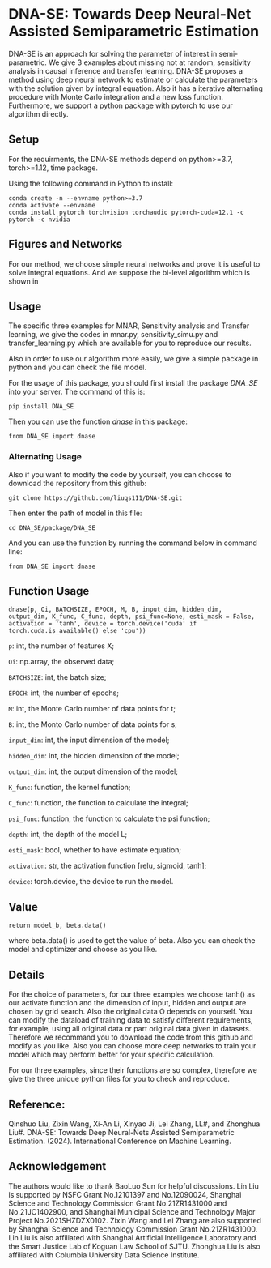 # DNA-SE: Towards Deep Neural-Net Assisted Semiparametric Estimation

DNA-SE is an approach for solving the parameter of interest in semi-parametric. We give 3 examples about missing not at random, sensitivity analysis in causal inference and transfer learning. DNA-SE proposes a method using deep neural network to estimate or calculate the parameters with the solution given by integral equation. Also it has a iterative alternating procedure with Monte Carlo integration and a new loss function. Furthermore, we support a python package with pytorch to use our algorithm directly.

## Setup

For the requirments, the DNA-SE methods depend on python>=3.7, torch>=1.12, time package.

Using the following command in Python to install:

```
conda create -n --envname python>=3.7
conda activate --envname
conda install pytorch torchvision torchaudio pytorch-cuda=12.1 -c pytorch -c nvidia
```

## Figures and Networks

For our method, we choose simple neural networks and prove it is useful to solve integral equations. And we suppose the bi-level algorithm which is shown in 

## Usage

The specific three examples for MNAR, Sensitivity analysis and Transfer learning, we give the codes in mnar.py, sensitivity_simu.py and transfer_learning.py which are available for you to reproduce our results.

Also in order to use our algorithm more easily, we give a simple package in python and you can check the file model.

For the usage of this package, you should first install the package *DNA_SE* into your server. The command of this is:

```
pip install DNA_SE
```
Then you can use the function *dnase* in this package:
```
from DNA_SE import dnase
```
### Alternating Usage
Also if you want to modify the code by yourself, you can choose to download the repository from this github:
```
git clone https://github.com/liuqs111/DNA-SE.git
```
Then enter the path of model in this file:
```
cd DNA_SE/package/DNA_SE
```
And you can use the function by running the command below in command line:
```
from DNA_SE import dnase
```
## Function Usage
```
dnase(p, Oi, BATCHSIZE, EPOCH, M, B, input_dim, hidden_dim, output_dim, K_func, C_func, depth, psi_func=None, esti_mask = False, activation = 'tanh', device = torch.device('cuda' if torch.cuda.is_available() else 'cpu'))
```
`p`: int, the number of features X;

`Oi`: np.array, the observed data;

`BATCHSIZE`: int, the batch size;

`EPOCH`: int, the number of epochs;

`M`: int, the Monte Carlo number of data points for t;

`B`: int, the Monto Carlo number of data points for s;

`input_dim`: int, the input dimension of the model;

`hidden_dim`: int, the hidden dimension of the model;

`output_dim`: int, the output dimension of the model;

`K_func`: function, the kernel function;

`C_func`: function, the function to calculate the integral;

`psi_func`: function, the function to calculate the psi function;

`depth`: int, the depth of the model L;

`esti_mask`: bool, whether to have estimate equation;

`activation`: str, the activation function [relu, sigmoid, tanh];

`device`: torch.device, the device to run the model.
## Value
```
return model_b, beta.data()
```
where beta.data() is used to get the value of beta. Also you can check the model and optimizer and choose as you like.
## Details
For the choice of parameters, for our three examples we choose tanh() as our activate function and the dimension of input, hidden and output are chosen by grid search. Also the original data O depends on yourself. You can modify the dataload of training data to satisfy different requirements, for example, using all original data or part original data given in datasets. Therefore we recommand you to download the code from this github and modify as you like. Also you can choose more deep networks to train your model which may perform better for your specific calculation.

For our three examples, since their functions are so complex, therefore we give the three unique python files for you to check and reproduce.
## Reference:
Qinshuo Liu, Zixin Wang, Xi-An Li, Xinyao Ji, Lei Zhang, LL#, and Zhonghua Liu#. DNA-SE: Towards Deep Neural-Nets Assisted Semiparametric Estimation. (2024). International Conference on Machine Learning.
## Acknowledgement
The authors would like to thank BaoLuo Sun for helpful discussions. Lin Liu is supported by NSFC Grant No.12101397 and No.12090024, Shanghai Science and Technology Commission Grant No.21ZR1431000 and No.21JC1402900, and Shanghai Municipal Science and Technology Major Project No.2021SHZDZX0102. Zixin Wang and Lei Zhang are also supported by Shanghai Science and Technology Commission Grant No.21ZR1431000. Lin Liu is also affiliated with Shanghai Artificial Intelligence Laboratory and the Smart Justice Lab of Koguan Law School of SJTU. Zhonghua Liu is also affiliated with Columbia University Data Science Institute.
